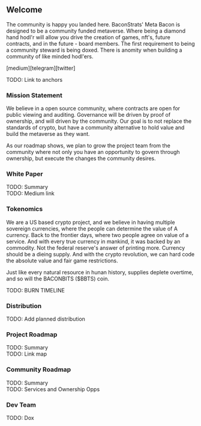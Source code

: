## Welcome
The community is happy you landed here. BaconStrats' Meta Bacon is designed to be a community funded metaverse.  Where being a diamond hand hodl'r will allow you drive the creation of games, nft's, future contracts, and in the future - board members.  The first requirement to being a community steward is being doxed.  There is anomity when building a community of like minded hodl'ers. 

[medium][telegram][twitter]
 
TODO: Link to anchors

### Mission Statement

We believe in a open source community, where contracts are open for public viewing and auditing.  Governance will be driven by proof of ownership, and will driven by the community. Our goal is to not replace the standards of crypto, but have a community alternative to hold value and build the metaverse as they want.  

As our roadmap shows, we plan to grow the project team from the community where not only you have an opportunity to govern through ownership, but execute the changes the community desires. 

### White Paper

TODO: Summary  
TODO: Medium link

### Tokenomics

We are a US based crypto project, and we believe in having multiple sovereign currencies, where the people can determine the value of A currency.  Back to the frontier days, where two people agree on value of a service. And with every true currency in mankind, it was backed by an commodity.  Not the federal reserve's answer of printing more.  Currency should be a dieing supply.  And with the crypto revolution, we can hard code the absolute value and fair game restrictions. 

Just like every natural resource in hunan history, supplies deplete overtime, and so will the BACONBITS ($BBTS) coin. 

TODO: BURN TIMELINE

### Distribution

TODO: Add planned distribution

### Project Roadmap

TODO: Summary  
TODO: Link map

### Community Roadmap

TODO: Summary  
TODO: Services and Ownership Opps

### Dev Team

TODO: Dox